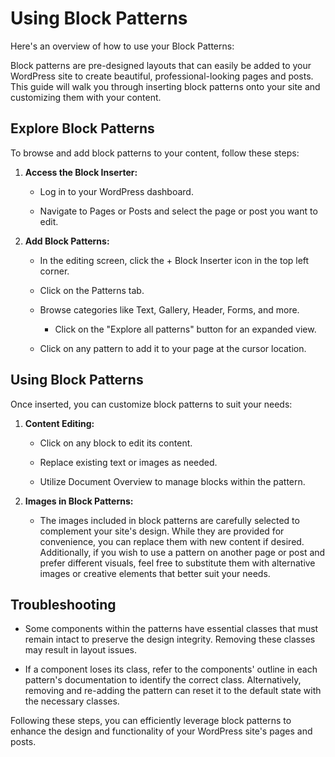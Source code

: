 # Using Block Patterns

Here's an overview of how to use your Block Patterns:

Block patterns are pre-designed layouts that can easily be added to your WordPress site to create beautiful, professional-looking pages and posts. This guide will walk you through inserting block patterns onto your site and customizing them with your content.

Explore Block Patterns
----------------------

To browse and add block patterns to your content, follow these steps:

1.  **Access the Block Inserter:**

    -   Log in to your WordPress dashboard.

    -   Navigate to Pages or Posts and select the page or post you want to edit.

2.  **Add Block Patterns:**

    -   In the editing screen, click the + Block Inserter icon in the top left corner.

    -   Click on the Patterns tab.

    -   Browse categories like Text, Gallery, Header, Forms, and more.

        -   Click on the "Explore all patterns" button for an expanded view.

    -   Click on any pattern to add it to your page at the cursor location.

Using Block Patterns
--------------------

Once inserted, you can customize block patterns to suit your needs:

1.  **Content Editing:**

    -   Click on any block to edit its content.

    -   Replace existing text or images as needed.

    -   Utilize Document Overview to manage blocks within the pattern.

2.  **Images in Block Patterns:**

    -   The images included in block patterns are carefully selected to complement your site's design. While they are provided for convenience, you can replace them with new content if desired. Additionally, if you wish to use a pattern on another page or post and prefer different visuals, feel free to substitute them with alternative images or creative elements that better suit your needs.

Troubleshooting
---------------

-   Some components within the patterns have essential classes that must remain intact to preserve the design integrity. Removing these classes may result in layout issues.

-   If a component loses its class, refer to the components' outline in each pattern's documentation to identify the correct class. Alternatively, removing and re-adding the pattern can reset it to the default state with the necessary classes.

Following these steps, you can efficiently leverage block patterns to enhance the design and functionality of your WordPress site's pages and posts.